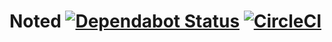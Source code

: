 # Noted [![Dependabot Status](https://api.dependabot.com/badges/status?host=github&repo=zmbush/noted&identifier=90274970)](https://dependabot.com) [![CircleCI](https://circleci.com/gh/zmbush/noted/tree/master.svg?style=svg&circle-token=b124006870f8eaa39445c9debd6fd43aca4d5861)](https://circleci.com/gh/zmbush/noted/tree/master)
